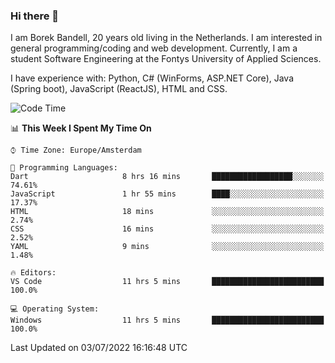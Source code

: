 ### Hi there 👋

I am Borek Bandell, 20 years old living in the Netherlands. I am interested in general programming/coding and web development. Currently, I am a student Software Engineering at the Fontys University of Applied Sciences.

I have experience with: Python, C# (WinForms, ASP.NET Core), Java (Spring boot), JavaScript (ReactJS), HTML and CSS.

<!--START_SECTION:waka-->
![Code Time](http://img.shields.io/badge/Code%20Time-203%20hrs%2018%20mins-blue)

📊 **This Week I Spent My Time On** 

```text
⌚︎ Time Zone: Europe/Amsterdam

💬 Programming Languages: 
Dart                     8 hrs 16 mins       ██████████████████░░░░░░░   74.61% 
JavaScript               1 hr 55 mins        ████░░░░░░░░░░░░░░░░░░░░░   17.37% 
HTML                     18 mins             ░░░░░░░░░░░░░░░░░░░░░░░░░   2.74% 
CSS                      16 mins             ░░░░░░░░░░░░░░░░░░░░░░░░░   2.52% 
YAML                     9 mins              ░░░░░░░░░░░░░░░░░░░░░░░░░   1.48%

🔥 Editors: 
VS Code                  11 hrs 5 mins       █████████████████████████   100.0%

💻 Operating System: 
Windows                  11 hrs 5 mins       █████████████████████████   100.0%

```


 Last Updated on 03/07/2022 16:16:48 UTC
<!--END_SECTION:waka-->

<!--**tcBorek2002/tcBorek2002** is a ✨ _special_ ✨ repository because its `README.md` (this file) appears on your GitHub profile.

Here are some ideas to get you started:

- 🔭 I’m currently working on ...
- 🌱 I’m currently learning ...
- 👯 I’m looking to collaborate on ...
- 🤔 I’m looking for help with ...
- 💬 Ask me about ...
- 📫 How to reach me: ...
- 😄 Pronouns: ...
- ⚡ Fun fact: ...
-->
